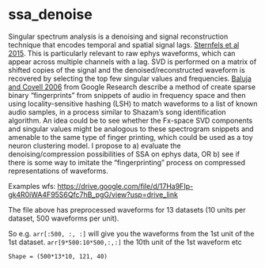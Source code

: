 # ssa_denoise

Singular spectrum analysis is a denoising and signal reconstruction technique that encodes temporal and spatial signal lags. [Sternfels et al 2015](https://www.cgg.com/sites/default/files/2020-11/cggv_0000022842.pdf). This is particularly relevant to raw ephys waveforms, which can appear across multiple channels with a lag. SVD is performed on a matrix of shifted copies of the signal and the denoised/reconstructed waveform is recovered by selecting the top few singular values and frequencies. [Baluja and Covell 2006](https://static.googleusercontent.com/media/research.google.com/en//pubs/archive/32685.pdf) from Google Research describe a method of create sparse binary “fingerprints” from snippets of audio in frequency space and then using locality-sensitive hashing (LSH) to match waveforms to a list of known audio samples, in a process similar to Shazam’s song identification algorithm. An idea could be to see whether the Fx-space SVD components and singular values might be analogous to these spectrogram snippets and amenable to the same type of finger printing, which could be used as a toy neuron clustering model. I propose to a) evaluate the denoising/compression possibilities of SSA on ephys data, OR b) see if there is some way to imitate the “fingerprinting” process on compressed representations of waveforms. 

Examples wfs: https://drive.google.com/file/d/17Ha9FIp-gk4R0iWA4F95S6Qfc7hB_pgG/view?usp=drive_link

The file above has preprocessed waveforms for 13 datasets (10 units per dataset, 500 waveforms per unit).

So e.g. `arr[:500, :, :]` will give you the waveforms from the 1st unit of the 1st dataset. `arr[9*500:10*500,:,:]` the 10th unit of the 1st waveform etc

`Shape = (500*13*10, 121, 40)`

